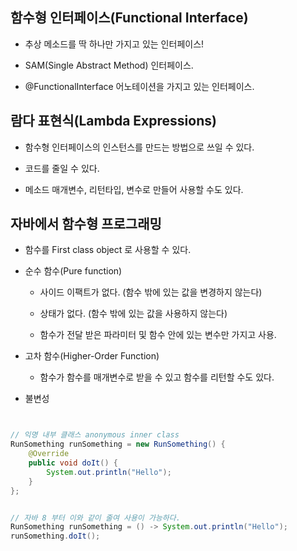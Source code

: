## 함수형 인터페이스(Functional Interface)

- 추상 메소드를 딱 하나만 가지고 있는 인터페이스!

- SAM(Single Abstract Method) 인터페이스.

- @FunctionalInterface 어노테이션을 가지고 있는 인터페이스.

## 람다 표현식(Lambda Expressions)

- 함수형 인터페이스의 인스턴스를 만드는 방법으로 쓰일 수 있다.

- 코드를 줄일 수 있다.

- 메소드 매개변수, 리턴타입, 변수로 만들어 사용할 수도 있다.

## 자바에서 함수형 프로그래밍

- 함수를 First class object 로 사용할 수 있다.

- 순수 함수(Pure function)

    - 사이드 이팩트가 없다. (함수 밖에 있는 값을 변경하지 않는다)
    
    - 상태가 없다. (함수 밖에 있는 값을 사용하지 않는다)
    
    - 함수가 전달 받은 파라미터 및 함수 안에 있는 변수만 가지고 사용.
    
- 고차 함수(Higher-Order Function)

    - 함수가 함수를 매개변수로 받을 수 있고 함수를 리턴할 수도 있다.
    
- 불변성


```java


// 익명 내부 클래스 anonymous inner class
RunSomething runSomething = new RunSomething() {
    @Override
    public void doIt() {
        System.out.println("Hello");
    }
};


// 자바 8 부터 이와 같이 줄여 사용이 가능하다.
RunSomething runSomething = () -> System.out.println("Hello");
runSomething.doIt();

```